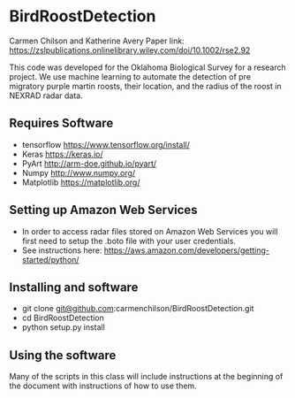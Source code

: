 # BirdRoostDetection
Carmen Chilson and Katherine Avery
Paper link: https://zslpublications.onlinelibrary.wiley.com/doi/10.1002/rse2.92

This code was developed for the Oklahoma Biological Survey for a research project. We use machine learning to automate the detection of pre migratory purple martin roosts, their location, and the radius of the roost in NEXRAD radar data.

## Requires Software
- tensorflow https://www.tensorflow.org/install/
- Keras https://keras.io/
- PyArt http://arm-doe.github.io/pyart/
- Numpy http://www.numpy.org/
- Matplotlib https://matplotlib.org/

## Setting up Amazon Web Services
- In order to access radar files stored on Amazon Web Services you will first need to setup the .boto file with your user credentials.
- See instructions here: https://aws.amazon.com/developers/getting-started/python/

## Installing and software
- git clone git@github.com:carmenchilson/BirdRoostDetection.git
- cd BirdRoostDetection
- python setup.py install

## Using the software
Many of the scripts in this class will include instructions at the beginning of the document with instructions of how to use them.
